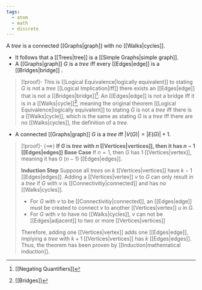 ```yaml
---
tags:
  - atom
  - math
  - discrete
---
```

A *tree* is a connected [[Graphs|graph]] with no [[Walks|cycles]].
- It follows that a [[Trees|tree]] is a [[Simple Graphs|simple graph]].
- A [[Graphs|graph]] $G$ is a *tree* iff every [[Edges|edge]] is a [[Bridges|bridge]] .
> [!proof]-
> This is [[Logical Equivalence|logically equivalent]] to stating $G$ is not a *tree* [[Logical Implication|iff]] there exists an [[Edges|edge]] that is not a [[Bridges|bridge]][^1]. An [[Edges|edge]] is not a bridge iff it is in a [[Walks|cycle]][^2], meaning the original theorem [[Logical Equivalence|logically equivalent]] to stating $G$ is not a *tree* iff there is a [[Walks|cycle]], which is the same as stating $G$ is a *tree* iff there are no [[Walks|cycles]], the definition of a *tree*.
- A connected [[Graphs|graph]] $G$ is a *tree* iff $\left| V(G) \right| = \left| E(G) \right| + 1$.
> [!proof]-
> $\left( \implies \right)$ **If $G$ is *tree* with $n$ [[Vertices|vertices]], then it has $n-1$ [[Edges|edges]]**
> **Base Case**
If $n = 1$, then $G$ has $1$ [[Vertices|vertex]], meaning it has $0$ ($n-1$) [[Edges|edges]].
> 
> **Induction Step**
> Suppose all *trees* on $k$ [[Vertices|vertices]] have $k-1$ [[Edges|edges]]. Adding a [[Vertices|vertex]] $v$ to $G$ can only result in a *tree* if $G$ with $v$ is [[Connectivitiy|connected]] and has no [[Walks|cycles]].
> - For $G$ with $v$ to be [[Connectivitiy|connected]], an [[Edges|edge]] must be created to connect $v$ to another [[Vertices|vertex]] $u$ in $G$.
> - For $G$ with $v$ to have no [[Walks|cycles]], $v$ can not be [[Edges|adjacent]] to two or more [[Vertices|vertices]] 
> 
> Therefore, adding one [[Vertices|vertex]] adds one [[Edges|edge]], implying a *tree* with $k+1$ [[Vertices|vertices]] has $k$ [[Edges|edges]].
Thus, the theorem has been proven by [[Induction|mathematical induction]].

[^1]: [[Negating Quantifiers]]
[^2]: [[Bridges]]
